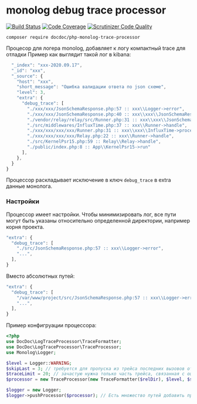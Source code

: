 # monolog debug trace processor

[![Build Status](https://travis-ci.org/DocDoc-team/php-monolog-debug-trace-processor.svg?branch=master)](https://travis-ci.org/DocDoc-team/php-monolog-debug-trace-processor)
[![Code Coverage](https://scrutinizer-ci.com/g/DocDoc-team/php-monolog-debug-trace-processor/badges/coverage.png?b=master)](https://scrutinizer-ci.com/g/DocDoc-team/php-monolog-debug-trace-processor/?branch=master)
[![Scrutinizer Code Quality](https://scrutinizer-ci.com/g/DocDoc-team/php-monolog-debug-trace-processors/badges/quality-score.png?b=master)](https://scrutinizer-ci.com/g/DocDoc-team/php-monolog-debug-trace-processor/?branch=master)


`composer require docdoc/php-monolog-trace-processor`

Процесор для логера monolog, добавляет к логу компактный trace для отладки
Пример как выглядит такой лог в kibana:

```js
  "_index": "xxx-2020.09.17",
  "_id": "xxx",
  "_source": {
    "host": "xxx",
    "short_message": "Ошибка валидации ответа по json схеме",
    "level": 3,
    "extra": {
      "debug_trace": [
        "./xxx/xxx/JsonSchemaResponse.php:57 :: xxx\\Logger->error",
        "./xxx/xxx/JsonSchemaResponse.php:40 :: xxx\\xxx\\JsonSchemaResponse->checkResponse",
        "./vendor/relay/relay/src/Runner.php:31 :: xxx\\xxx\\JsonSchemaResponse->process",
        "./src/middlewares/InfluxTime.php:37 :: xxx\\Runner->handle",
        "./xxx/xxx/xxx/xxx/Runner.php:31 :: xxx\\xxx\\InfluxTime->process",
        "./xxx/xxx/xxx/xxx/Relay.php:22 :: xxx\\Runner->handle",
        "./src/KernelPsr15.php:59 :: Relay\\Relay->handle",
        "./public/index.php:8 :: App\\KernelPsr15->run"
      ],
    },
  }
}
```

Процессор раскладывает исключение в ключ `debug_trace` в extra данные монолога.

### Настройки

Процессор имеет настройки. Чтобы минимизировать лог, все пути могут быть указаны относительно определенной директории, например корня проекта.

```js
"extra": {
  "debug_trace": [
    "./src/JsonSchemaResponse.php:57 :: xxx\\Logger->error",
    "...",
  ],
}
```

Вместо абсолютных путей:

```js
"extra": {
  "debug_trace": [
    "/var/www/project/src/JsonSchemaResponse.php:57 :: xxx\\Logger->error",
    "...",
  ],
}
```

Пример конфигруации процессора:
```php
<?php
use DocDoc\LogTraceProcessor\TraceFormatter;
use DocDoc\LogTraceProcessor\TraceProcessor;
use Monolog\Logger;

$level = Logger::WARNING;
$skipLast = 3; // требуется для пропуска из трейса последних вызовов от либы логирования
$traceLimit = 20; // зачастую нужна только часть трейса, связанная с ошибкой
$processor = new TraceProcessor(new TraceFormatter($relDir), $level, $skipLast, $traceLimit);

$logger = new Logger;
$logger->pushProcessor($processor); // Есть множество путей добавить процессор в monolog
```

